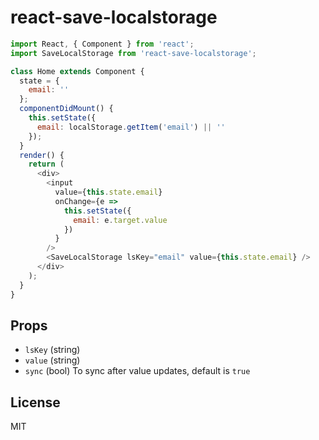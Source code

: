 # react-save-localstorage

```js
import React, { Component } from 'react';
import SaveLocalStorage from 'react-save-localstorage';

class Home extends Component {
  state = {
    email: ''
  };
  componentDidMount() {
    this.setState({
      email: localStorage.getItem('email') || ''
    });
  }
  render() {
    return (
      <div>
        <input
          value={this.state.email}
          onChange={e =>
            this.setState({
              email: e.target.value
            })
          }
        />
        <SaveLocalStorage lsKey="email" value={this.state.email} />
      </div>
    );
  }
}
```

## Props

- `lsKey` (string)
- `value` (string)
- `sync` (bool)
  To sync after value updates, default is `true`

## License

MIT
